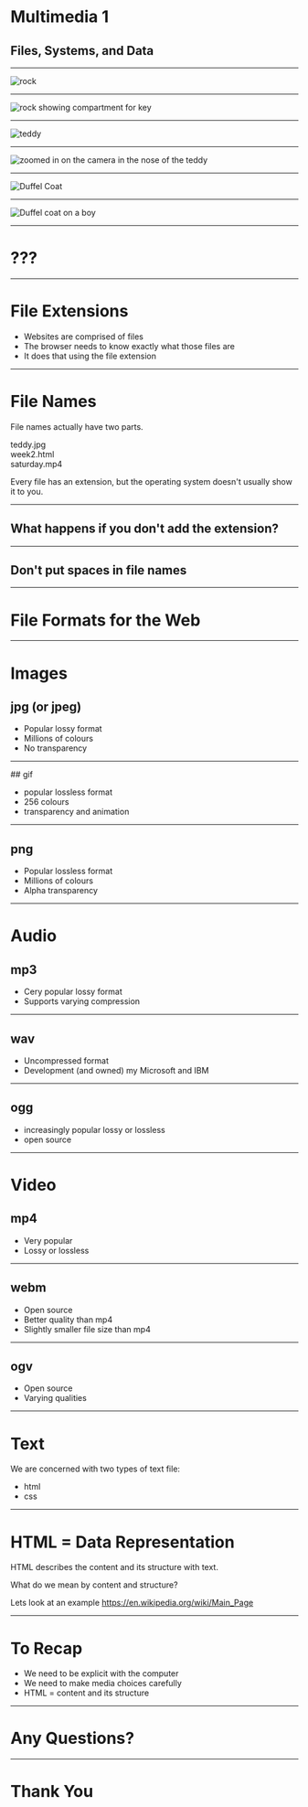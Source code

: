 # Multimedia 1
## Files, Systems, and Data

---

![rock](https://www.dropbox.com/s/0pzldawvouaq3wb/rock.jpeg?raw=1)

___

![rock showing compartment for key](https://www.dropbox.com/s/tum1lp28s8r7v1j/rockfull.jpg?raw=1)

---

![teddy](https://www.dropbox.com/s/5kuah2184f7yp1a/teddy.jpg?raw=1)

___

![zoomed in on the camera in the nose of the teddy](https://www.dropbox.com/s/o41zif24ou36pbv/teddycam.jpeg?raw=1)

---

![Duffel Coat](https://www.dropbox.com/s/u1uwbvm45a6zpbn/coat.png?raw=1)

___

![Duffel coat on a boy](https://www.dropbox.com/s/cc9ljvwbo0peo71/coatonboy.png?raw=1)

---

# ???

---

# File Extensions
* Websites are comprised of files <!-- .element: class="fragment" --> 
* The browser needs to know exactly what those files are <!-- .element: class="fragment" --> 
* It does that using the file extension <!-- .element: class="fragment" --> 

___

# File Names

File names actually have two parts.

<span class="fragment fade-in">teddy</span><span class="fragment fade-in">.jpg</span>  
<span class="fragment fade-in">week2</span><span class="fragment fade-in">.html</span>  
<span class="fragment fade-in">saturday</span><span class="fragment fade-in">.mp4</span>  

Every file has an extension, but the operating system doesn't usually show it to you.<!-- .element: class="fragment" --> 

___

## What happens if you don't add the extension?

___

## Don't put spaces in file names

---

# File Formats for the Web

---

# Images

## jpg (or jpeg)  
* Popular lossy format
* Millions of colours
* No transparency

___

## gif
* popular lossless format
* 256 colours
* transparency and animation

___

## png
* Popular lossless format  
* Millions of colours
* Alpha transparency

---

# Audio

## mp3
* Cery popular lossy format
* Supports varying compression

___

## wav
* Uncompressed format  
* Development (and owned) my Microsoft and IBM

___

## ogg
* increasingly popular lossy or lossless
* open source

---

# Video

## mp4
* Very popular
* Lossy or lossless

___

## webm
* Open source
* Better quality than mp4
* Slightly smaller file size than mp4

___

## ogv
* Open source
* Varying qualities


---

# Text
We are concerned with two types of text file:  

* html 
* css

---

# HTML = Data Representation

HTML describes the content and its structure with text.

What do we mean by content and structure?

Lets look at an example 
<https://en.wikipedia.org/wiki/Main_Page>

---

# To Recap
* We need to be explicit with the computer
* We need to make media choices carefully
* HTML = content and its structure

---

# Any Questions?

---

# Thank You
